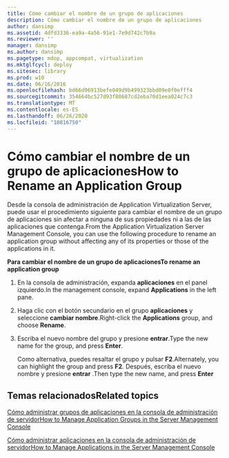 ```yaml
---
title: Cómo cambiar el nombre de un grupo de aplicaciones
description: Cómo cambiar el nombre de un grupo de aplicaciones
author: dansimp
ms.assetid: 4dfd3336-ea9a-4a56-91e1-7e9d742c7b9a
ms.reviewer: ''
manager: dansimp
ms.author: dansimp
ms.pagetype: mdop, appcompat, virtualization
ms.mktglfcycl: deploy
ms.sitesec: library
ms.prod: w10
ms.date: 06/16/2016
ms.openlocfilehash: bd66d96913befe049d9b499323bbd09e0f0efff4
ms.sourcegitcommit: 354664bc527d93f80687cd2eba70d1eea024c7c3
ms.translationtype: MT
ms.contentlocale: es-ES
ms.lasthandoff: 06/26/2020
ms.locfileid: "10816750"
---
```

# <span data-ttu-id="b2ae9-103">Cómo cambiar el nombre de un grupo de aplicaciones</span><span class="sxs-lookup"><span data-stu-id="b2ae9-103">How to Rename an Application Group</span></span>


<span data-ttu-id="b2ae9-104">Desde la consola de administración de Application Virtualization Server, puede usar el procedimiento siguiente para cambiar el nombre de un grupo de aplicaciones sin afectar a ninguna de sus propiedades ni a las de las aplicaciones que contenga.</span><span class="sxs-lookup"><span data-stu-id="b2ae9-104">From the Application Virtualization Server Management Console, you can use the following procedure to rename an application group without affecting any of its properties or those of the applications in it.</span></span>

**<span data-ttu-id="b2ae9-105">Para cambiar el nombre de un grupo de aplicaciones</span><span class="sxs-lookup"><span data-stu-id="b2ae9-105">To rename an application group</span></span>**

1.  <span data-ttu-id="b2ae9-106">En la consola de administración, expanda **aplicaciones** en el panel izquierdo.</span><span class="sxs-lookup"><span data-stu-id="b2ae9-106">In the management console, expand **Applications** in the left pane.</span></span>

2.  <span data-ttu-id="b2ae9-107">Haga clic con el botón secundario en el grupo **aplicaciones** y seleccione **cambiar nombre**.</span><span class="sxs-lookup"><span data-stu-id="b2ae9-107">Right-click the **Applications** group, and choose **Rename**.</span></span>

3.  <span data-ttu-id="b2ae9-108">Escriba el nuevo nombre del grupo y presione **entrar**.</span><span class="sxs-lookup"><span data-stu-id="b2ae9-108">Type the new name for the group, and press **Enter**.</span></span>

    <span data-ttu-id="b2ae9-109">Como alternativa, puedes resaltar el grupo y pulsar **F2**.</span><span class="sxs-lookup"><span data-stu-id="b2ae9-109">Alternately, you can highlight the group and press **F2**.</span></span> <span data-ttu-id="b2ae9-110">Después, escriba el nuevo nombre y presione **entrar** .</span><span class="sxs-lookup"><span data-stu-id="b2ae9-110">Then type the new name, and press **Enter**</span></span>

## <span data-ttu-id="b2ae9-111">Temas relacionados</span><span class="sxs-lookup"><span data-stu-id="b2ae9-111">Related topics</span></span>


[<span data-ttu-id="b2ae9-112">Cómo administrar grupos de aplicaciones en la consola de administración de servidor</span><span class="sxs-lookup"><span data-stu-id="b2ae9-112">How to Manage Application Groups in the Server Management Console</span></span>](how-to-manage-application-groups-in-the-server-management-console.md)

[<span data-ttu-id="b2ae9-113">Cómo administrar aplicaciones en la consola de administración de servidor</span><span class="sxs-lookup"><span data-stu-id="b2ae9-113">How to Manage Applications in the Server Management Console</span></span>](how-to-manage-applications-in-the-server-management-console.md)

 

 





